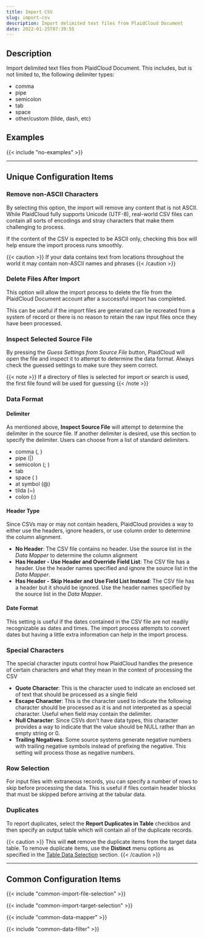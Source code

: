 ```yaml
---
title: Import CSV
slug: import-csv
description: Import delimited text files from PlaidCloud Document
date: 2022-01-25T07:39:55
---
```


## Description

Import delimited text files from PlaidCloud Document. This includes, but is not limited to, the following delimiter types:
* comma
* pipe
* semicolon
* tab
* space
* other/custom (tilde, dash, etc)

## Examples

{{< include "no-examples" >}}

---

## Unique Configuration Items

### Remove non-ASCII Characters

By selecting this option, the import will remove any content that is not ASCII.  While PlaidCloud fully supports Unicode (UTF-8), real-world
CSV files can contain all sorts of encodings and stray characters that make them challenging to process.

If the content of the CSV is expected to be ASCII only, checking this box will help ensure the import process runs smoothly.

{{< caution >}}
If your data contains text from locations throughout the world it may contain non-ASCII names and phrases
{{< /caution >}}

### Delete Files After Import

This option will allow the import process to delete the file from the PlaidCloud Document account after a successful import has completed.

This can be useful if the import files are generated can be recreated from a system of record or there is no reason to retain the raw input files
once they have been processed.

### Inspect Selected Source File

By pressing the *Guess Settings from Source File* button, PlaidCloud will open the file and inspect it to attempt to determine the data format.  Always check
the guessed settings to make sure they seem correct.

{{< note >}}
If a directory of files is selected for import or search is used, the first file found will be used for guessing
{{< /note >}}

### Data Format

#### Delimiter
As mentioned above, **Inspect Source File** will attempt to determine the delimiter in the source file. If another delimiter is desired, use this 
section to specify the delimiter. Users can choose from a list of standard delimiters.
* comma (, )
* pipe (|)
* semicolon (; )
* tab
* space ( )
* at symbol (@)
* tilda (~)
* colon (:)

#### Header Type

Since CSVs may or may not contain headers, PlaidCloud provides a way to either use the headers, ignore headers, or use column order to determine the column alignment.
* **No Header**: The CSV file contains no header.  Use the source list in the *Data Mapper* to determine the column alignment
* **Has Header - Use Header and Override Field List**: The CSV file has a header.  Use the header names specified and ignore the source list in the *Data Mapper*.
* **Has Header - Skip Header and Use Field List Instead**: The CSV file has a header but it should be ignored.  Use the header names specified by the source list in the *Data Mapper*.

#### Date Format

This setting is useful if the dates contained in the CSV file are not readily recognizable as dates and times.  The import process attempts to convert dates but having a little extra information
can help in the import process.

### Special Characters

The special character inputs control how PlaidCloud handles the presence of certain characters and what they mean in the context of processing the CSV
 * **Quote Character**: This is the character used to indicate an enclosed set of text that should be processed as a single field
 * **Escape Character**: This is the character used to indicate the following character should be processed as it is and not interpreted as a special character.  Useful when field may contain the delimiter.
 * **Null Character**: Since CSVs don't have data types, this character provides a way to indicate that the value should be NULL rather than an empty string or 0.
 * **Trailing Negatives**: Some source systems generate negative numbers with trailing negative symbols instead of prefixing the negative.  This setting will process those as negative numbers.

### Row Selection

For input files with extraneous records, you can specify a number of rows to skip before processing the data.  This is useful if files contain header blocks that must be skipped before arriving at the tabular data.

### Duplicates

To report duplicates, select the **Report Duplicates in Table** checkbox and then specify an output table which will contain all of the duplicate records.

{{< caution >}}
This will **not** remove the duplicate items from the target data table. To remove duplicate items, use the **Distinct** menu options as specified in the [Table Data Selection](../transforms/common_features#table-data-selection) section.
{{< /caution >}}

---

## Common Configuration Items

{{< include "common-import-file-selection" >}}

{{< include "common-import-target-selection" >}}

{{< include "common-data-mapper" >}}

{{< include "common-data-filter" >}}

